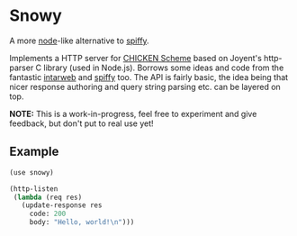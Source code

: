 # Snowy

A more [node][nodejs]-like alternative to [spiffy][spiffy].

Implements a HTTP server for [CHICKEN Scheme][chicken] based on Joyent's http-parser C library (used in Node.js). Borrows some ideas and code from the fantastic [intarweb][intarweb] and [spiffy][spiffy] too. The API is fairly basic, the idea being that nicer response authoring and query string parsing etc. can be layered on top.

**NOTE:** This is a work-in-progress, feel free to experiment and give feedback, but don't put to real use yet!

## Example

```scheme
(use snowy)

(http-listen
 (lambda (req res)
   (update-response res
     code: 200
     body: "Hello, world!\n")))
```


[chicken]: http://call-cc.org
[intarweb]: http://wiki.call-cc.org/eggref/4/intarweb
[spiffy]: http://wiki.call-cc.org/eggref/4/spiffy
[nodejs]: http://nodejs.org
